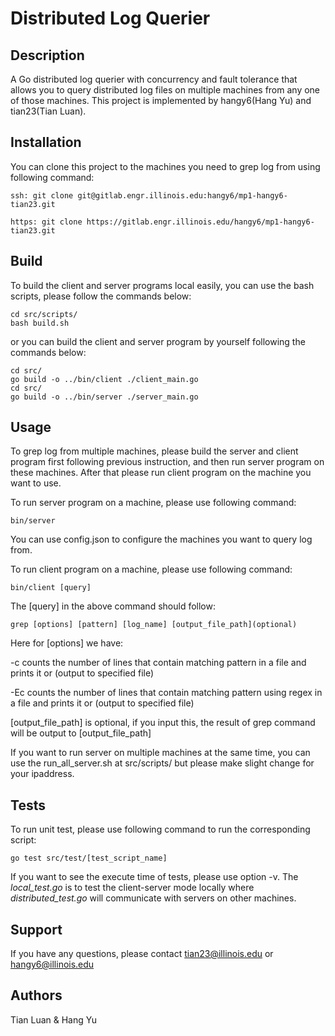 # Distributed Log Querier

## Description
A Go distributed log querier with concurrency and fault tolerance that allows you to query distributed log files on multiple machines from any one of those machines. This project is implemented by hangy6(Hang Yu) and tian23(Tian Luan).


## Installation

You can clone this project to the machines you need to grep log from using following command:

```
ssh: git clone git@gitlab.engr.illinois.edu:hangy6/mp1-hangy6-tian23.git
```
```
https: git clone https://gitlab.engr.illinois.edu/hangy6/mp1-hangy6-tian23.git
``` 

## Build

To build the client and server programs local easily, you can use the bash scripts, please follow the commands below:

```
cd src/scripts/
bash build.sh
```

or you can build the client and server program by yourself following the commands below:

```
cd src/
go build -o ../bin/client ./client_main.go
cd src/
go build -o ../bin/server ./server_main.go
```

## Usage

To grep log from multiple machines, please build the server and client program first following previous instruction, and then run server program on these machines. After that please run client program on the machine you want to use.

To run server program on a machine, please use following command:

```
bin/server
```

You can use config.json to configure the machines you want to query log from.

To run client program on a machine, please use following command:

```
bin/client [query]
```

The [query] in the above command should follow:

```
grep [options] [pattern] [log_name] [output_file_path](optional)
```

Here for [options] we have:

-c  counts the number of lines that contain matching pattern in a file and prints it or (output to specified file)

-Ec counts the number of lines that contain matching pattern using regex in a file and prints it or (output to specified file)

[output_file_path] is optional, if you input this, the result of grep command will be output to [output_file_path]


If you want to run server on multiple machines at the same time, you can use the run_all_server.sh at src/scripts/ but please make slight change for your ipaddress.


## Tests
To run unit test, please use following command to run the corresponding script:

```
go test src/test/[test_script_name]
```

If you want to see the execute time of tests, please use option -v.
The _local_test.go_ is to test the client-server mode locally where _distributed_test.go_ will communicate with servers on other machines.

## Support
If you have any questions, please contact tian23@illinois.edu or hangy6@illinois.edu

## Authors 
Tian Luan & Hang Yu

